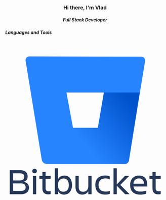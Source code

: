   <div id="header" align="center">
    <h3>Hi there, I'm Vlad</h3>
    <h5>Full Stack Developer</h5>
  </div>

  <div id="main">
    <h5>Languages and Tools</h5>
    <svg viewBox="0 0 128 128">
<defs><linearGradient id="bitbucket-original-wordmark-a" gradientUnits="userSpaceOnUse" x1="28.593" y1="14.226" x2="16.672" y2="23.532" gradientTransform="matrix(4 0 0 4 .255 -8.676)"><stop offset=".176" stop-color="#0052cc"></stop><stop offset="1" stop-color="#2684ff"></stop></linearGradient></defs><path d="M19.336 11.324c-1.918 0-3.356 1.758-3.035 3.516l12.945 79.285c.32 2.078 2.078 3.52 4.156 3.52h62.664c1.438 0 2.715-1.122 3.036-2.56L112.21 15c.32-1.918-1.121-3.516-3.04-3.516zm54.988 57.227h-19.98L49.07 40.258h30.211zm0 0" fill="#2684ff"></path><path d="M107.895 40.258H79.12L74.324 68.55h-19.98L30.848 96.523s1.117.961 2.715.961h62.664c1.437 0 2.714-1.12 3.035-2.558zm0 0" fill="url(#bitbucket-original-wordmark-a)"></path><path d="M3.523 102.59h8.368c4.078 0 6.046 1.941 6.046 5.047 0 2.34-1.105 3.777-3.351 4.281 2.937.465 4.422 2.039 4.422 4.777 0 3.075-2.14 5.215-6.633 5.215H3.523zm2.766 8.258h5.254c2.594 0 3.664-1.137 3.664-3.008s-1.14-2.778-3.664-2.778H6.289zm0 2.37v6.016h6.223c2.625 0 3.8-.902 3.8-2.84 0-2.07-1.14-3.175-3.87-3.175zm0 0M23.504 101.555c1.07 0 1.832.636 1.832 1.773 0 1.102-.762 1.77-1.832 1.77-1.074 0-1.832-.637-1.832-1.77 0-1.137.758-1.773 1.832-1.773zm-1.352 5.648h2.63v14.707h-2.63zm0 0M34.734 119.535c.621 0 1.176-.133 1.66-.2v2.442c-.449.133-.968.235-1.761.235-3.25 0-4.84-1.84-4.84-4.582v-7.887H27.34v-2.34h2.453v-3.11h2.559v3.11h4.043v2.34h-4.043v7.789c0 1.3.793 2.203 2.382 2.203zm0 0M42.34 119.305v2.57h-2.63v-20.82h2.63v8.789c.965-1.938 2.797-2.942 5.148-2.942 4.043 0 6.082 3.309 6.082 7.657 0 4.144-2.14 7.652-6.394 7.652-2.211 0-3.903-.969-4.836-2.906zm4.457-10.028c-2.352 0-4.422 1.438-4.422 4.711v1.172c0 3.274 1.898 4.711 4.145 4.711 2.937 0 4.46-1.871 4.46-5.281-.035-3.574-1.488-5.313-4.183-5.313zm0 0M56.3 107.203h2.63v8.89c0 2.641 1.105 3.813 3.593 3.813 2.418 0 4.114-1.574 4.114-4.547v-8.156h2.625v14.707h-2.625v-2.406c-.969 1.738-2.766 2.707-4.805 2.707-3.492 0-5.496-2.34-5.496-6.383v-8.625zm0 0M83.918 121.508c-.898.469-2.316.668-3.7.668-5.425 0-7.948-3.172-7.948-7.688 0-4.445 2.523-7.617 7.949-7.617 1.383 0 2.418.164 3.629.7v2.34c-.97-.434-2.004-.704-3.422-.704-3.942 0-5.563 2.41-5.563 5.281 0 2.875 1.657 5.282 5.633 5.282 1.555 0 2.524-.2 3.457-.536v2.274zm0 0M86.89 121.91v-20.855h2.626v13.035l6.53-6.887h3.423l-7.153 7.219 7.465 7.488H96.22l-6.703-6.887v6.887zm0 0M108.422 122.21c-5.703 0-8.192-3.175-8.192-7.687 0-4.445 2.56-7.62 7.188-7.62 4.703 0 6.566 3.14 6.566 7.62v1.137h-11.093c.382 2.508 2.039 4.11 5.632 4.11 1.766 0 3.25-.332 4.633-.801v2.34c-1.242.668-3.18.902-4.734.902zm-5.567-8.722h8.504c-.136-2.742-1.418-4.281-4.043-4.281-2.765 0-4.183 1.738-4.46 4.281zm0 0M123.11 119.535c.624 0 1.175-.133 1.66-.2v2.442c-.45.133-.97.235-1.762.235-3.25 0-4.84-1.84-4.84-4.582v-7.887h-2.453v-2.34h2.453v-3.11h2.559v3.11h4.043v2.34h-4.043v7.789c0 1.3.793 2.203 2.382 2.203zm0 0" fill="#253858"></path>
</svg>
  </div>

<!--
**Vladislav-Simonenko/Vladislav-Simonenko** is a ✨ _special_ ✨ repository because its `README.md` (this file) appears on your GitHub profile.

Here are some ideas to get you started:

- 🔭 I’m currently working on ...
- 🌱 I’m currently learning ...
- 👯 I’m looking to collaborate on ...
- 🤔 I’m looking for help with ...
- 💬 Ask me about ...
- 📫 How to reach me: ...
- 😄 Pronouns: ...
- ⚡ Fun fact: ...
-->
